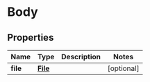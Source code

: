 # Body

## Properties
Name | Type | Description | Notes
------------ | ------------- | ------------- | -------------
**file** | [**File**](File.md) |  |  [optional]
